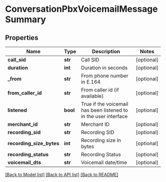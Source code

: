 # ConversationPbxVoicemailMessageSummary

## Properties
Name | Type | Description | Notes
------------ | ------------- | ------------- | -------------
**call_sid** | **str** | Call SID | [optional] 
**duration** | **int** | Duration in seconds | [optional] 
**_from** | **str** | From phone number in E.164 | [optional] 
**from_caller_id** | **str** | From caller id (if available) | [optional] 
**listened** | **bool** | True if the voicemail has been listened to in the user interface | [optional] 
**merchant_id** | **str** | Merchant ID | [optional] 
**recording_sid** | **str** | Recording SID | [optional] 
**recording_size_bytes** | **int** | Recording size in bytes | [optional] 
**recording_status** | **str** | Recording Status | [optional] 
**voicemail_dts** | **str** | Voicemail date/time | [optional] 

[[Back to Model list]](../README.md#documentation-for-models) [[Back to API list]](../README.md#documentation-for-api-endpoints) [[Back to README]](../README.md)


